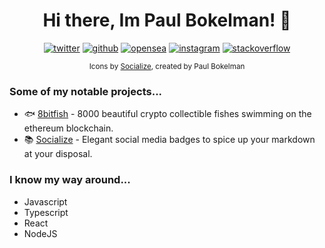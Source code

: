 <h1 align="center">Hi there, Im Paul Bokelman! 👋</h1>

<p align="center">
  <span><a href="https://twitter.com/8bitfish_crypto"><img src="https://socialize-md.vercel.app/api/badge/twitter" alt="twitter" /></a></span>
  <span><a href="https://github.com/paul-bokelman"><img src="https://socialize-md.vercel.app/api/badge/github" alt="github" /></a></span>
  <span><a href="https://testnets.opensea.io/collection/8bitfish-v4"><img src="https://socialize-md.vercel.app/api/badge/opensea" alt="opensea" /></a></span>
  <span><a href="https://www.instagram.com/paul.bokelman/"><img src="https://socialize-md.vercel.app/api/badge/instagram" alt="instagram" /></a></span>
  <span><a href="https://stackoverflow.com/users/14832835/storm"><img src="https://socialize-md.vercel.app/api/badge/stackoverflow" alt="stackoverflow" /></a></span>
</p>

<p align="center"><sub>Icons by <a href="https://socialize-md.vercel.app/">Socialize</a>, created by Paul Bokelman</sub></p>

### Some of my notable projects...

- 🐟 [8bitfish](https://github.com/8bitfish) - 8000 beautiful crypto collectible fishes swimming on the ethereum blockchain.
- 📚 [Socialize](https://github.com/paul-bokelman/socialize) - Elegant social media badges to spice up your markdown at your disposal.


### I know my way around... 

- Javascript
- Typescript
- React
- NodeJS

<!-- 
![Paul Bokelmans github stats](https://github-readme-stats.vercel.app/api?username=paul-bokelman)

[![Top Langs](https://github-readme-stats.vercel.app/api/top-langs/?username=paul-bokelman)](https://github.com/anuraghazra/github-readme-stats)
 -->

